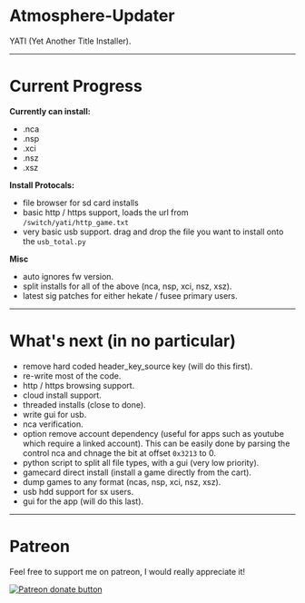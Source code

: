 # Atmosphere-Updater

YATI (Yet Another Title Installer).

----

# Current Progress

__**Currently can install:**__

* .nca
* .nsp
* .xci
* .nsz
* .xsz

__**Install Protocals:**__

* file browser for sd card installs
* basic http / https support, loads the url from `/switch/yati/http_game.txt`
* very basic usb support. drag and drop the file you want to install onto the `usb_total.py`

__**Misc**__

* auto ignores fw version.
* split installs for all of the above (nca, nsp, xci, nsz, xsz).
* latest sig patches for either hekate / fusee primary users.

----

# What's next (in no particular)

* remove hard coded header_key_source key (will do this first).
* re-write most of the code.
* http / https browsing support.
* cloud install support.
* threaded installs (close to done).
* write gui for usb.
* nca verification.
* option remove account dependency (useful for apps such as youtube which require a linked account). This can be easily done by parsing the control nca and chnage the bit at offset `0x3213` to 0.
* python script to split all file types, with a gui (very low priority).
* gamecard direct install (install a game directly from the cart).
* dump games to any format (ncas, nsp, xci, nsz, xsz).
* usb hdd support for sx users.
* gui for the app (will do this last).

----

# Patreon

Feel free to support me on patreon, I would really appreciate it!

<a href="https://www.patreon.com/totaljustice"><img src="https://c5.patreon.com/external/logo/become_a_patron_button@2x.png" alt="Patreon donate button" /> </a>